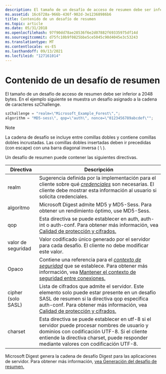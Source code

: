 ```yaml
---
description: El tamaño de un desafío de acceso de resumen debe ser inferior a 2048 bytes.
ms.assetid: 16c6728a-966b-436f-902d-3e12368986b6
title: Contenido de un desafío de resumen
ms.topic: article
ms.date: 05/31/2018
ms.openlocfilehash: 97f90dd78ae28536f6e2d07882f69335975df14d
ms.sourcegitcommit: d75fc10b9f0825bbe5ce5045c90d4045e3c53243
ms.translationtype: MT
ms.contentlocale: es-ES
ms.lasthandoff: 09/13/2021
ms.locfileid: "127161014"
---
```

# <a name="contents-of-a-digest-challenge"></a>Contenido de un desafío de resumen

El tamaño de un desafío de acceso de resumen debe ser inferior a 2048 bytes. En el ejemplo siguiente se muestra un desafío asignado a la cadena de caracteres szChallenge.


```C++
szChallenge = "realm=\"Microsoft_Example_Forest\",";
algorithm = "MD5-sess\", qop=\"auth\", nonce=\"0123456789abcdef\"";
```



> [!Note]  
> La cadena de desafío se incluye entre comillas dobles y contiene comillas dobles incrustadas. Las comillas dobles insertadas deben ir precedidas (con escape) con una barra diagonal inversa ( \\ ).

 

Un desafío de resumen puede contener las siguientes directivas.



| Directiva         | Descripción                                                                                                                                                                                                                                                                                            |
|-------------------|--------------------------------------------------------------------------------------------------------------------------------------------------------------------------------------------------------------------------------------------------------------------------------------------------------|
| realm             | Sugerencia definida por la implementación para el cliente sobre qué [*credenciales*](/windows/desktop/SecGloss/c-gly) son necesarias. El cliente debe mostrar esta información al usuario si solicita credenciales.                                                  |
| algoritmo         | Microsoft Digest admite MD5 y MD5-Sess. Para obtener un rendimiento óptimo, use MD5-Sess.                                                                                                                                                                                                                     |
| qop               | Esta directiva se puede establecer en auth, auth-int o auth-conf. Para obtener más información, vea [Calidad de protección y cifrados.](quality-of-protection-and-ciphers.md)                                                                                                                                       |
| valor de seguridad             | Valor codificado único generado por el servidor para cada desafío. El cliente no debe modificar este valor.                                                                                                                                                                                       |
| Opaco            | Contiene una referencia para el [*contexto de seguridad*](/windows/desktop/SecGloss/s-gly) que se establece. Para obtener más información, vea [Mantener el contexto de seguridad entre conexiones.](maintaining-the-security-context-between-connections.md) |
| cipher (solo SASL) | Lista de cifrados que admite el servidor. Este elemento solo puede estar presente en un desafío SASL de resumen si la directiva qop especifica auth-conf. Para obtener más información, vea [Calidad de protección y cifrados.](quality-of-protection-and-ciphers.md)                                              |
| charset           | Esta directiva se puede establecer en utf-8 si el servidor puede procesar nombres de usuario y dominios con codificación UTF-8. Si el cliente entiende la directiva charset, puede responder mediante valores con codificación UTF-8.                                                                                                       |



 

Microsoft Digest genera la cadena de desafío Digest para las aplicaciones de servidor. Para obtener más información, [vea Generación del desafío de resumen.](generating-the-digest-challenge.md)

 

 
